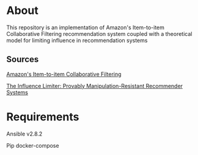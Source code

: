 # About
This repository is an implementation of Amazon's Item-to-item Collaborative
Filtering recommendation system coupled with a theoretical model for limiting
influence in recommendation systems

## Sources
[Amazon's Item-to-item Collaborative Filtering](https://www.cs.umd.edu/~samir/498/Amazon-Recommendations.pdf)

[The Influence Limiter: Provably Manipulation-Resistant
Recommender Systems](https://presnick.people.si.umich.edu/papers/recsys07/p25-resnick.pdf)


# Requirements
Ansible v2.8.2

Pip
docker-compose
